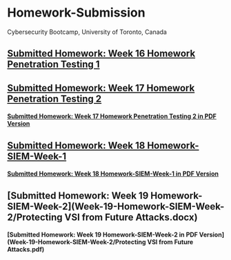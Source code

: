 # Homework-Submission
Cybersecurity Bootcamp, University of Toronto, Canada


## [Submitted Homework: Week 16 Homework Penetration Testing 1](Week-16-Homework-Penetration-Testing-1/README.md)

## [Submitted Homework: Week 17 Homework Penetration Testing 2](Week-17-Homework-Penetration-Testing-2/Report-SHJ-v2021-07-25.docx)
#### [Submitted Homework: Week 17 Homework Penetration Testing 2 in PDF Version](Week-17-Homework-Penetration-Testing-2/Report-SHJ-v2021-07-25.pdf)

## [Submitted Homework: Week 18 Homework-SIEM-Week-1](Week-18-Homework-SIEM-Week-1/Vandalay-Industries-Monitoring-Activity.docx)
#### [Submitted Homework: Week 18 Homework-SIEM-Week-1 in PDF Version](Week-18-Homework-SIEM-Week-1/Vandalay-Industries-Monitoring-Activity.pdf)

## [Submitted Homework: Week 19 Homework-SIEM-Week-2](Week-19-Homework-SIEM-Week-2/Protecting VSI from Future Attacks.docx)
#### [Submitted Homework: Week 19 Homework-SIEM-Week-2 in PDF Version](Week-19-Homework-SIEM-Week-2/Protecting VSI from Future Attacks.pdf)
